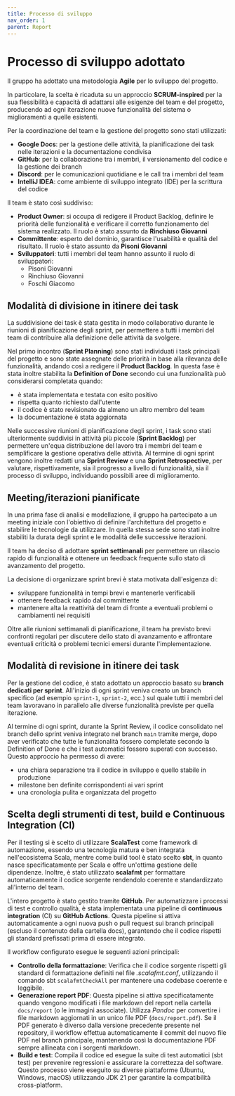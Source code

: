 ```yaml
---
title: Processo di sviluppo
nav_order: 1
parent: Report
---
```


# Processo di sviluppo adottato

Il gruppo ha adottato una metodologia **Agile** per lo sviluppo del progetto.

In particolare, la scelta è ricaduta su un approccio **SCRUM-inspired** per la sua flessibilità e capacità di adattarsi alle esigenze del team e del progetto, producendo ad ogni iterazione nuove funzionalità del sistema o miglioramenti a quelle esistenti.

Per la coordinazione del team e la gestione del progetto sono stati utilizzati:

* **Google Docs**: per la gestione delle attività, la pianificazione dei task nelle iterazioni e la documentazione condivisa
* **GitHub**: per la collaborazione tra i membri, il versionamento del codice e la gestione dei branch
* **Discord**: per le comunicazioni quotidiane e le call tra i membri del team
* **IntelliJ IDEA**: come ambiente di sviluppo integrato (IDE) per la scrittura del codice

Il team è stato così suddiviso:

* **Product Owner**: si occupa di redigere il Product Backlog, definire le priorità delle funzionalità e verificare il corretto funzionamento del sistema realizzato. Il ruolo è stato assunto da **Rinchiuso Giovanni**
* **Committente**: esperto del dominio, garantisce l'usabilità e qualità del risultato. Il ruolo è stato assunto da **Pisoni Giovanni**
* **Sviluppatori**: tutti i membri del team hanno assunto il ruolo di sviluppatori:
    * Pisoni Giovanni
    * Rinchiuso Giovanni
    * Foschi Giacomo

## Modalità di divisione in itinere dei task

La suddivisione dei task è stata gestita in modo collaborativo durante le riunioni di pianificazione degli sprint, per permettere a tutti i membri del team di contribuire alla definizione delle attività da svolgere.

Nel primo incontro (**Sprint Planning**) sono stati individuati i task principali del progetto e sono state assegnate delle priorità in base alla rilevanza delle funzionalità, andando così a redigere il **Product Backlog**. In questa fase è stata inoltre stabilita la **Definition of Done** secondo cui una funzionalità può considerarsi completata quando:

* è stata implementata e testata con esito positivo
* rispetta quanto richiesto dall'utente
* il codice è stato revisionato da almeno un altro membro del team
* la documentazione è stata aggiornata

Nelle successive riunioni di pianificazione degli sprint, i task sono stati ulteriormente suddivisi in attività più piccole (**Sprint Backlog**) per permettere un'equa distribuzione del lavoro tra i membri del team e semplificare la gestione operativa delle attività. Al termine di ogni sprint vengono inoltre redatti una **Sprint Review** e una **Sprint Retrospective**, per valutare, rispettivamente, sia il progresso a livello di funzionalità, sia il processo di sviluppo, individuando possibili aree di miglioramento.

## Meeting/iterazioni pianificate

In una prima fase di analisi e modellazione, il gruppo ha partecipato a un meeting iniziale con l'obiettivo di definire l'architettura del progetto e stabilire le tecnologie da utilizzare. In quella stessa sede sono stati inoltre stabiliti la durata degli sprint e le modalità delle successive iterazioni.

Il team ha deciso di adottare **sprint settimanali** per permettere un rilascio rapido di funzionalità e ottenere un feedback frequente sullo stato di avanzamento del progetto.

La decisione di organizzare sprint brevi è stata motivata dall'esigenza di:

* sviluppare funzionalità in tempi brevi e mantenerle verificabili
* ottenere feedback rapido dal committente
* mantenere alta la reattività del team di fronte a eventuali problemi o cambiamenti nei requisiti

Oltre alle riunioni settimanali di pianificazione, il team ha previsto brevi confronti regolari per discutere dello stato di avanzamento e affrontare eventuali criticità o problemi tecnici emersi durante l'implementazione.

## Modalità di revisione in itinere dei task

Per la gestione del codice, è stato adottato un approccio basato su **branch dedicati per sprint**. All'inizio di ogni sprint veniva creato un branch specifico (ad esempio `sprint-1`, `sprint-2`, ecc.) sul quale tutti i membri del team lavoravano in parallelo alle diverse funzionalità previste per quella iterazione.

Al termine di ogni sprint, durante la Sprint Review, il codice consolidato nel branch dello sprint veniva integrato nel branch `main` tramite merge, dopo aver verificato che tutte le funzionalità fossero completate secondo la Definition of Done e che i test automatici fossero superati con successo. Questo approccio ha permesso di avere:

* una chiara separazione tra il codice in sviluppo e quello stabile in produzione
* milestone ben definite corrispondenti ai vari sprint
* una cronologia pulita e organizzata del progetto

## Scelta degli strumenti di test, build e Continuous Integration (CI)
Per il testing si è scelto di utilizzare **ScalaTest** come framework di automazione, essendo una tecnologia matura e ben integrata nell'ecosistema Scala, mentre come build tool è stato scelto **sbt**, in quanto nasce specificatamente per Scala e offre un'ottima gestione delle dipendenze. Inoltre, è stato utilizzato **scalafmt** per formattare automaticamente il codice sorgente rendendolo coerente e standardizzato all'interno del team.

L'intero progetto è stato gestito tramite **GitHub**. Per automatizzare i processi di test e controllo qualità, è stata implementata una pipeline di **continuous integration** (CI) su **GitHub Actions**. Questa pipeline si attiva automaticamente a ogni nuova push o pull request sui branch principali (escluso il contenuto della cartella docs), garantendo che il codice rispetti gli standard prefissati prima di essere integrato.

Il workflow configurato esegue le seguenti azioni principali:

* **Controllo della formattazione**: Verifica che il codice sorgente rispetti gli standard di formattazione definiti nel file _.scalafmt.conf_, utilizzando il comando sbt `scalafmtCheckAll` per mantenere una codebase coerente e leggibile.
* **Generazione report PDF**: Questa pipeline si attiva specificatamente quando vengono modificati i file markdown del report nella cartella `docs/report` (o le immagini associate). Utilizza *Pandoc* per convertire i file markdown aggiornati in un unico file PDF (`docs/report.pdf`). Se il PDF generato è diverso dalla versione precedente presente nel repository, il workflow effettua automaticamente il commit del nuovo file PDF nel branch principale, mantenendo così la documentazione PDF sempre allineata con i sorgenti markdown.
* **Build e test**: Compila il codice ed esegue la suite di test automatici (sbt test) per prevenire regressioni e assicurare la correttezza del software. Questo processo viene eseguito su diverse piattaforme (Ubuntu, Windows, macOS) utilizzando JDK 21 per garantire la compatibilità cross-platform.